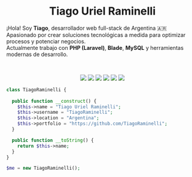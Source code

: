 <h1 align="center">
  <b>Tiago Uriel Raminelli</b>
</h1>

¡Hola! Soy **Tiago**, desarrollador web full-stack de Argentina 🇦🇷  
Apasionado por crear soluciones tecnológicas a medida para optimizar procesos y potenciar negocios.  
Actualmente trabajo con **PHP (Laravel)**, **Blade**, **MySQL** y herramientas modernas de desarrollo.

<br>

<p align="center">
  <img src="https://img.shields.io/badge/-PHP-4F5B93?style=for-the-badge&logo=php&logoColor=white&labelColor=282828">
  <img src="https://img.shields.io/badge/-Laravel-FF2D20?style=for-the-badge&logo=laravel&logoColor=white&labelColor=282828">
  <img src="https://img.shields.io/badge/-MySQL-00758F?style=for-the-badge&logo=mysql&logoColor=white&labelColor=282828">
  <img src="https://img.shields.io/badge/-React-61DBFB?style=for-the-badge&logo=react&logoColor=61DBFB&labelColor=282828">
  <img src="https://img.shields.io/badge/-HTML5-E34F26?style=for-the-badge&logo=html5&logoColor=white&labelColor=282828">
  <img src="https://img.shields.io/badge/-CSS3-1572B6?style=for-the-badge&logo=css3&logoColor=white&labelColor=282828">
</p>

```php
class TiagoRaminelli {
    
  public function __construct() {
    $this->name = "Tiago Uriel Raminelli";
    $this->username = "TiagoRaminelli";
    $this->location = "Argentina";
    $this->portfolio = "https://github.com/TiagoRaminelli";
  }

  public function __toString() {
    return $this->name;
  }
}

$me = new TiagoRaminelli();

